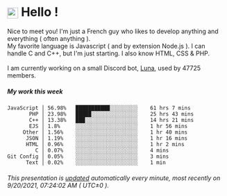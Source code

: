 # <img src="https://64.media.tumblr.com/a77fe63f35eafbe14be38765babf1cb2/ec4eb63d77592970-8f/s1280x1920/cb3343c17d8b4e6010ca747520d078d3dba9ac25.gif" style="vertical-align:middle" width="25px"> Hello !
Nice to meet you! I'm just a French guy who likes to develop anything and everything ( often anything ). <br/>My favorite language is Javascript ( and by extension Node.js ). I can handle C and C++, but I'm just starting. I also know HTML, CSS & PHP.<br/><br/>
I am currently working on a small Discord bot, [Luna](https://github.com/Asgarrrr/Luna), used by 47725 members.<br/>
##### My work this week<br/>
```
JavaScript │ 56.98%   ███████████░░░░░░░░░    61 hrs 7 mins
       PHP │ 23.98%   █████░░░░░░░░░░░░░░░    25 hrs 43 mins
       C++ │ 13.38%   ███░░░░░░░░░░░░░░░░░    14 hrs 21 mins
       EJS │ 1.8%     ░░░░░░░░░░░░░░░░░░░░    1 hr 56 mins
     Other │ 1.56%    ░░░░░░░░░░░░░░░░░░░░    1 hr 40 mins
      JSON │ 1.19%    ░░░░░░░░░░░░░░░░░░░░    1 hr 16 mins
      HTML │ 0.96%    ░░░░░░░░░░░░░░░░░░░░    1 hr 2 mins
         C │ 0.07%    ░░░░░░░░░░░░░░░░░░░░    4 mins
Git Config │ 0.05%    ░░░░░░░░░░░░░░░░░░░░    3 mins
      Text │ 0.02%    ░░░░░░░░░░░░░░░░░░░░    1 min
```
###### This presentation is [updated](https://github.com/Asgarrrr) automatically every minute, most recently on 9/20/2021, 07:24:02 AM ( UTC±0 ).